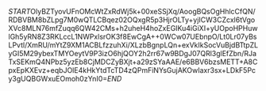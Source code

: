 $START$OlyBZTyovUFnOMcWtZxRdWj5k+00xeSSjXq/AoogBQsOgHhlcCfQN/RDBVBM8bZLpg7M0wQTLCBqez02OQxgR5p3HjrOLTy+yjICW3CZcxl6tVgoXVc8MLN76mfZuqq6QW42CMs+h2uheH4hoZxEGIKu4iGiXI+yUOpoHPHuwlGh5yRN8Z3RKLccL1NWPxlsrOK3f8EwCgA++0WCw07UEbnpO/Lt0Lr07yBsLPvtl/XmRU/mYtZ9XM1ACBLfzzuhXi/XLzbBgnpLQn+exVkIkSocVuBjdBTtpZLyGI5M29ybexTMYOeytV9P3izO6hjQOY2h2rr67w9BDgJ07QRl3glEfZbn/RJaTxSEKmQ4NPbz5yzEb8CjMDCZyBXjt+a29zSYaAAE/e6BBV6bzsMETT+A8CpxEpKXEvz+eqbJOlE4kHkYtdTcTD4zQPmFiNYsGujAKOwIaxr3sx+LDkF5Pcy3gUQBGWxuEOmoh0zYnI0=$END$